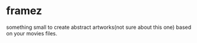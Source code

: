 # framez
something small to create abstract artworks(not sure about this one) based on your movies files.
